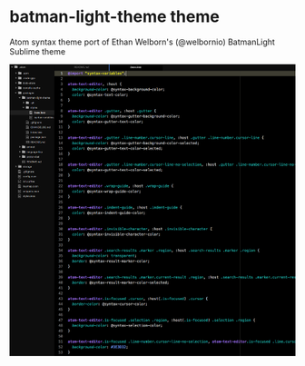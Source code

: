 # batman-light-theme theme

Atom syntax theme port of Ethan Welborn's (@welbornio) BatmanLight Sublime theme

![A screenshot of your theme](./batman-light-sample.png)
